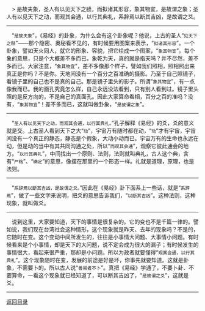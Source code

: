 &emsp;> 是故夫象，圣人有以见天下之赜，而拟诸其形容，象其物宜，是故谓之象；圣人有以见天下之动，而观其会通，以行其典礼，系辞焉以断其吉凶，是故谓之爻。
___
&emsp;“``是故夫象``”，《易经》的卦象，为什么会有这个卦象呢？他说，上古的圣人“``见天下之赜``”——那个隐密、奥秘看不见的，有时候要用图案来表示，“``拟诸其形容``”。一个卦象，譬如天火同人，就它的形象、容貌，把它绘成一个图案，“``象其物宜``”。每个象的意思，只是个大概差不多而已，象乾为天，真的就是指天吗？并不尽然，差不多而已。大家注意，“``象其物宜``”，差不多像那个样子，譬如我们照相，照相照出来真正是你吗？不是你。天地间没有一个百分之百准确的摄影。乃至于自己照镜子，看镜子里的自己也不是真的自己。那是镜子里头的影子。所谓“``象其物宜``”，有一点像我而已。我的面孔究竟怎么样，自己永远没法看到，只有别人看到过。镜子里头照的是反方向的，不是自己的真面孔。因此大家算命看相，百分之百的准吗？没有，“``象其物宜``”！差不多而已，这就叫做卦象，“``是故谓之象``”。
___
&emsp;“``圣人有以见天下之动，而观其会通，以行其典礼。``”孔子解释《易经》的爻，爻的意义就是交。上古圣人看到天下之大“``动``”，宇宙万有随时都在动，“``动``”才有宇宙，宇宙间没有一个真正的静态，静态是个假象，大动小动而已。宇宙万有的生命也永远在动，但是动的当中有其共同沟通之处，所以“``而观其会通``”，观察它彼此通会的地方。“``以行其典礼``”，中间找出一个原则、法则，法则就叫典礼，古人这个典，含有“``严格``”、“``确定``”的意思，像摆在那里的一个形态一样。礼就是道理，原理，也是法则。
___
&emsp;“``系辞焉以断其吉凶，是故谓之爻。``”因此在《易经》卦下面系上一些话，就是“``系辞焉``”，做了一些文字来说明，把爻的意思告诉我们，“``以断其吉凶``”。这种法则，这种现象，就叫做爻。
___
&emsp;说到这里，大家要知道，天下的事情是很复杂的。它的变也不是千篇一律的。譬如说，我们现在台湾社会这种情形，这个现象就是昨天、去年的现象吗？不是的，它随时在变。这个变动中间所发生的，往往是小事情大问题、大事情小问题。有时候看来是个小事情，却是天下的大问题，说不定会成为很大的漏子；有时候发生的事情很大，看起来很严重，那却是小问题。所以为政者就要懂得“``观其会通，以行其典礼``”。这个现象随时在变，发展的前途是好是坏，你事先就要知道。这就是卦象，不需要卜的。所以古人说“``善易者不卜``”。真把《易经》学通了，不要卜卦、不要算命，一看这个现象就已经知道了，可以断其吉凶了，“``是故谓之爻``”，这就是爻。
___
[返回目录](../../master/README.md#目录)